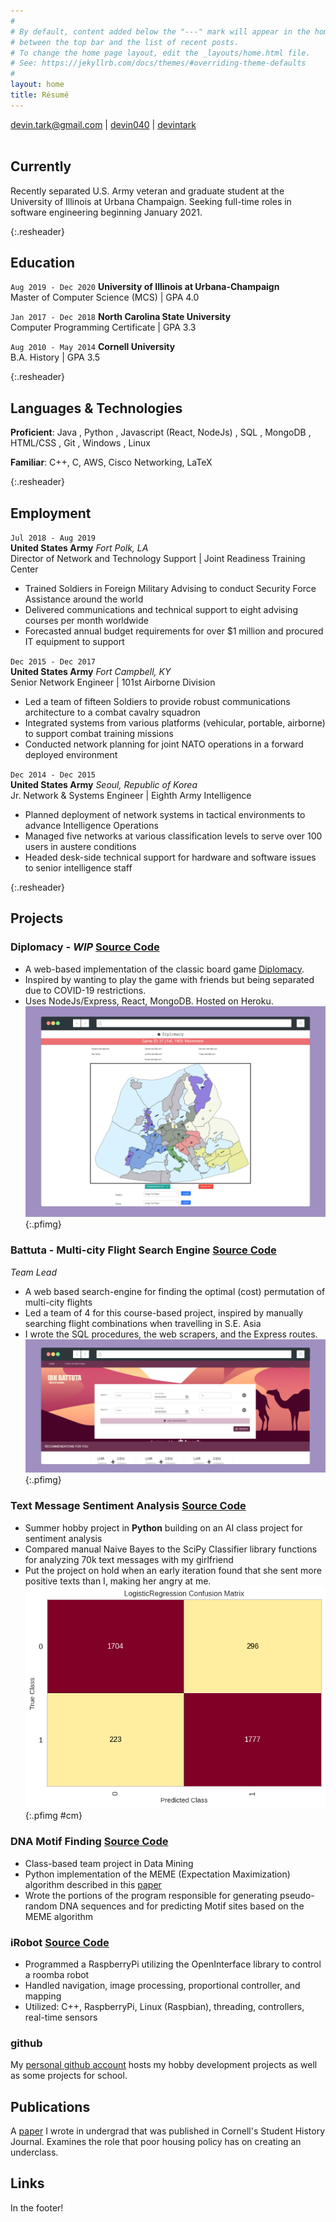 ```yaml
---
#
# By default, content added below the "---" mark will appear in the home page
# between the top bar and the list of recent posts.
# To change the home page layout, edit the _layouts/home.html file.
# See: https://jekyllrb.com/docs/themes/#overriding-theme-defaults
#
layout: home
title: Résumé
---
```



<div id="webaddress">
<i class="fa fa-paper-plane"></i> <a href="mailto:devin.tark@gmail.com">devin.tark@gmail.com</a>
|
<i class="fa fa-github"></i> <a href="http://github.com/devin040">devin040</a>
|
<i class="fa fa-linkedin"></i> <a href="http://linkedin.com/in/devintark">devintark</a>
</div>

<br/>

## Currently
Recently separated U.S. Army veteran and graduate student at the University of Illinois at Urbana Champaign. Seeking full-time roles in software engineering beginning January 2021.

{:.resheader}
## Education

`Aug 2019 - Dec 2020`
__University of Illinois at Urbana-Champaign__   
Master of Computer Science (MCS) | GPA 4.0

`Jan 2017 - Dec 2018` __North Carolina State University__  
Computer Programming Certificate | GPA 3.3

`Aug 2010 - May 2014`
__Cornell University__  
 B.A. History | GPA 3.5

{:.resheader}
## Languages & Technologies

__Proficient__: Java <i class="fab fa-java"></i>, Python <i class="fab fa-python"></i>, Javascript (React, NodeJs) <i class="fab fa-js-square"></i>, SQL <i class="fas fa-database"></i>, MongoDB <i class="fab fa-envira"></i>, HTML/CSS <i class="fab fa-html5"></i>, Git <i class="fab fa-git-alt"></i>, Windows <i class="fab fa-windows"></i>, Linux  <i class="fab fa-linux"></i>

__Familiar__: C++, C, AWS, Cisco Networking, LaTeX


{:.resheader}
## Employment

`Jul 2018 - Aug 2019`  
__United States Army__ *Fort Polk, LA*  
Director of Network and Technology Support | Joint Readiness Training Center  
* Trained Soldiers in Foreign Military Advising to conduct Security Force Assistance around the world
* Delivered communications and technical support to eight advising courses per month worldwide
* Forecasted annual budget requirements for over $1 million and procured IT equipment to support 
 
`Dec 2015 - Dec 2017`  
__United States Army__ *Fort Campbell, KY*  
Senior Network Engineer | 101st Airborne Division
* Led a team of fifteen Soldiers to provide robust communications architecture to a combat cavalry squadron
* Integrated systems from various platforms (vehicular, portable, airborne) to support combat training missions
* Conducted network planning for joint NATO operations in a forward deployed environment

`Dec 2014 - Dec 2015`  
__United States Army__ *Seoul, Republic of Korea*  
Jr. Network & Systems Engineer | Eighth Army Intelligence
* Planned deployment of network systems in tactical environments to advance Intelligence Operations
* Managed five networks at various classification levels to serve over 100 users in austere conditions
* Headed desk-side technical support for hardware and software issues to senior intelligence staff


{:.resheader}
## Projects

### Diplomacy - *WIP* [Source Code](https://github.com/devin040/web-diplomacy)
* A web-based implementation of the classic board game [Diplomacy](https://en.wikipedia.org/wiki/Diplomacy_(game)).
* Inspired by wanting to play the game with friends but being separated due to COVID-19 restrictions.
* Uses NodeJs/Express, React, MongoDB. Hosted on Heroku.
![Diplomacy](/assets/dip1.png){:.pfimg}

### Battuta - Multi-city Flight Search Engine  [Source Code](https://github.com/devin040/battuta)
*Team Lead*

* A web based search-engine for finding the optimal (cost) permutation of multi-city flights
* Led a team of 4 for this course-based project, inspired by manually searching flight combinations when travelling in S.E. Asia
* I wrote the SQL procedures, the web scrapers, and the Express routes.
![Battuta](/assets/battuta.png){:.pfimg}

### Text Message Sentiment Analysis [Source Code](https://github.com/devin040/messageSA)
* Summer hobby project in __Python__ building on an AI class project for sentiment analysis
* Compared manual Naive Bayes to the SciPy Classifier library functions for analyzing 70k text messages with my girlfriend
* Put the project on hold when an early iteration found that she sent more positive texts than I, making her angry at me.
![Confusion Matrix](https://raw.githubusercontent.com/devin040/messageSA/master/results/cm.png){:.pfimg #cm}

### DNA Motif Finding [Source Code](https://github.com/gowthamkuntumalla/Motif_Finding_DNA)
* Class-based team project in Data Mining
* Python implementation of the MEME (Expectation Maximization) algorithm described in this [paper](https://raw.githubusercontent.com/gowthamkuntumalla/Motif_Finding_DNA/master/Research/Bailey%20Elkan%201994.pdf)
* Wrote the portions of the program responsible for generating pseudo-random DNA sequences and for predicting Motif sites based on the MEME algorithm

### iRobot [Source Code](https://github.com/devin040/cs424-iRobot)
* Programmed a RaspberryPi utilizing the OpenInterface library to control a roomba robot
* Handled navigation, image processing, proportional controller, and mapping
* Utilized: C++, RaspberryPi, Linux (Raspbian), threading, controllers, real-time sensors

### github

My [personal github account](https://github.com/devin040) hosts my hobby development projects as well as some projects for school.


## Publications

A [paper](https://ecommons.cornell.edu/handle/1813/47942) I wrote in undergrad that was published in Cornell's Student History Journal. Examines the role that poor housing policy has on creating an underclass.



## Links

In the footer!

<!--Container-->

<!-- ### Footer

Last updated: May 2013 -->